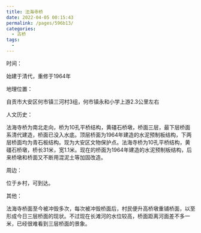 ```yaml
---
title: 法海寺桥
date: 2022-04-05 00:15:43
permalink: /pages/596b13/
categories:
  - 古桥
tags:
  - 
---
```

时间：

始建于清代，重修于1964年

地理位置：

自贡市大安区何市镇三河村3组，何市镇永和小学上游2.3公里左右

人文历史：

法海寺桥为南北走向，桥为10孔平桥结构，黄礓石桥墩，桥面三层，最下层桥面系清代建造，桥面已没入水底。顶层桥面为1964年建造的水泥预制板结构，下两层桥面均为青石板结构。现为大安区文物保护点。法海寺桥为10孔平桥结构，黄礓石桥墩，桥长31米，宽1.1米。现在的桥面为1964年建造的水泥预制板结构，后来桥墩和桥面又不断用混泥土等加固改造。

周边：

位于乡村，可到达。

其他：

法海寺桥面至今被冲毁多次，每次被冲毁桥面后，村民便升高桥墩重铺桥面，以至形成今日三层桥面的现状。不过现在长滩河的水位较高，桥面距离河面差不多一米，已经很难看到三层桥面的景象。
